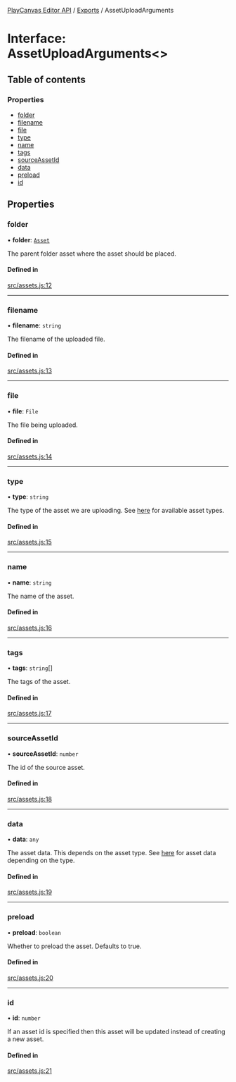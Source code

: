 [PlayCanvas Editor API](../README.md) / [Exports](../modules.md) / AssetUploadArguments

# Interface: AssetUploadArguments<\>

## Table of contents

### Properties

- [folder](AssetUploadArguments.md#folder)
- [filename](AssetUploadArguments.md#filename)
- [file](AssetUploadArguments.md#file)
- [type](AssetUploadArguments.md#type)
- [name](AssetUploadArguments.md#name)
- [tags](AssetUploadArguments.md#tags)
- [sourceAssetId](AssetUploadArguments.md#sourceassetid)
- [data](AssetUploadArguments.md#data)
- [preload](AssetUploadArguments.md#preload)
- [id](AssetUploadArguments.md#id)

## Properties

### folder

• **folder**: [`Asset`](../classes/Asset.md)

The parent folder asset where the asset should be placed.

#### Defined in

[src/assets.js:12](https://github.com/playcanvas/editor-api/blob/6dc44e0/src/assets.js#L12)

___

### filename

• **filename**: `string`

The filename of the uploaded file.

#### Defined in

[src/assets.js:13](https://github.com/playcanvas/editor-api/blob/6dc44e0/src/assets.js#L13)

___

### file

• **file**: `File`

The file being uploaded.

#### Defined in

[src/assets.js:14](https://github.com/playcanvas/editor-api/blob/6dc44e0/src/assets.js#L14)

___

### type

• **type**: `string`

The type of the asset we are uploading. See [here](AssetProperties.md) for available asset types.

#### Defined in

[src/assets.js:15](https://github.com/playcanvas/editor-api/blob/6dc44e0/src/assets.js#L15)

___

### name

• **name**: `string`

The name of the asset.

#### Defined in

[src/assets.js:16](https://github.com/playcanvas/editor-api/blob/6dc44e0/src/assets.js#L16)

___

### tags

• **tags**: `string`[]

The tags of the asset.

#### Defined in

[src/assets.js:17](https://github.com/playcanvas/editor-api/blob/6dc44e0/src/assets.js#L17)

___

### sourceAssetId

• **sourceAssetId**: `number`

The id of the source asset.

#### Defined in

[src/assets.js:18](https://github.com/playcanvas/editor-api/blob/6dc44e0/src/assets.js#L18)

___

### data

• **data**: `any`

The asset data. This depends on the asset type. See [here](AssetProperties.md) for asset data depending on the type.

#### Defined in

[src/assets.js:19](https://github.com/playcanvas/editor-api/blob/6dc44e0/src/assets.js#L19)

___

### preload

• **preload**: `boolean`

Whether to preload the asset. Defaults to true.

#### Defined in

[src/assets.js:20](https://github.com/playcanvas/editor-api/blob/6dc44e0/src/assets.js#L20)

___

### id

• **id**: `number`

If an asset id is specified then this asset will be updated instead of creating a new asset.

#### Defined in

[src/assets.js:21](https://github.com/playcanvas/editor-api/blob/6dc44e0/src/assets.js#L21)
